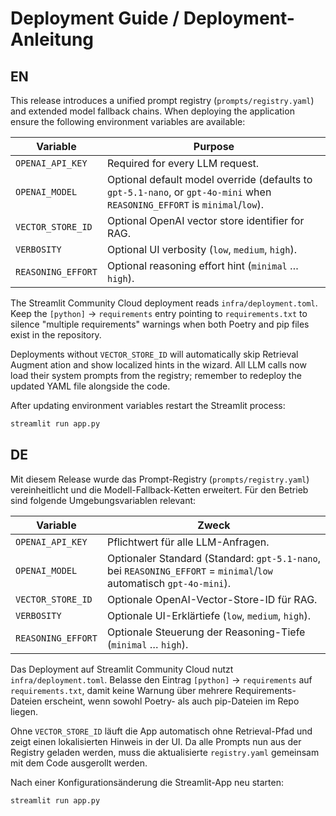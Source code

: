 # Deployment Guide / Deployment-Anleitung

## EN

This release introduces a unified prompt registry (`prompts/registry.yaml`) and
extended model fallback chains. When deploying the application ensure the
following environment variables are available:

| Variable | Purpose |
| --- | --- |
| `OPENAI_API_KEY` | Required for every LLM request. |
| `OPENAI_MODEL` | Optional default model override (defaults to `gpt-5.1-nano`, or `gpt-4o-mini` when `REASONING_EFFORT` is `minimal`/`low`). |
| `VECTOR_STORE_ID` | Optional OpenAI vector store identifier for RAG. |
| `VERBOSITY` | Optional UI verbosity (`low`, `medium`, `high`). |
| `REASONING_EFFORT` | Optional reasoning effort hint (`minimal` … `high`). |

The Streamlit Community Cloud deployment reads `infra/deployment.toml`. Keep the
`[python]` → `requirements` entry pointing to `requirements.txt` to silence
"multiple requirements" warnings when both Poetry and pip files exist in the
repository.

Deployments without `VECTOR_STORE_ID` will automatically skip Retrieval Augment
ation and show localized hints in the wizard. All LLM calls now load their
system prompts from the registry; remember to redeploy the updated YAML file
alongside the code.

After updating environment variables restart the Streamlit process:

```bash
streamlit run app.py
```

## DE

Mit diesem Release wurde das Prompt-Registry (`prompts/registry.yaml`)
vereinheitlicht und die Modell-Fallback-Ketten erweitert. Für den Betrieb sind
folgende Umgebungsvariablen relevant:

| Variable | Zweck |
| --- | --- |
| `OPENAI_API_KEY` | Pflichtwert für alle LLM-Anfragen. |
| `OPENAI_MODEL` | Optionaler Standard (Standard: `gpt-5.1-nano`, bei `REASONING_EFFORT` = `minimal`/`low` automatisch `gpt-4o-mini`). |
| `VECTOR_STORE_ID` | Optionale OpenAI-Vector-Store-ID für RAG. |
| `VERBOSITY` | Optionale UI-Erklärtiefe (`low`, `medium`, `high`). |
| `REASONING_EFFORT` | Optionale Steuerung der Reasoning-Tiefe (`minimal` … `high`). |

Das Deployment auf Streamlit Community Cloud nutzt `infra/deployment.toml`.
Belasse den Eintrag `[python]` → `requirements` auf `requirements.txt`, damit
keine Warnung über mehrere Requirements-Dateien erscheint, wenn sowohl Poetry-
als auch pip-Dateien im Repo liegen.

Ohne `VECTOR_STORE_ID` läuft die App automatisch ohne Retrieval-Pfad und zeigt
einen lokalisierten Hinweis in der UI. Da alle Prompts nun aus der Registry
geladen werden, muss die aktualisierte `registry.yaml` gemeinsam mit dem Code
ausgerollt werden.

Nach einer Konfigurationsänderung die Streamlit-App neu starten:

```bash
streamlit run app.py
```
